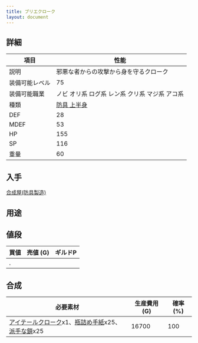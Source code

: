 ```yaml
---
title: ブリエクローク
layout: document
---
```

## 詳細

|項目|性能|
|---|---|
|説明|邪悪な者からの攻撃から身を守るクローク|
|装備可能レベル|75|
|装備可能職業|ノビ オリ系 ログ系 レン系 クリ系 マジ系 アコ系|
|種類|[防具 上半身](防具(上半身))|
|DEF|28|
|MDEF|53|
|HP|155|
|SP|116|
|重量|60|

## 入手

[合成屋(防具製造)](合成屋(防具製造))

## 用途


## 値段

|買値|売値 (G)|ギルドP|
|---|---|---|
|.|||

## 合成

|必要素材|生産費用 (G)|確率 (%)|
|---|---|---|
|[アイテールクローク](アイテールクローク)x1、[瓶詰め手紙](瓶詰め手紙)x25、[派手な鎖](派手な鎖)x25|16700|100|
